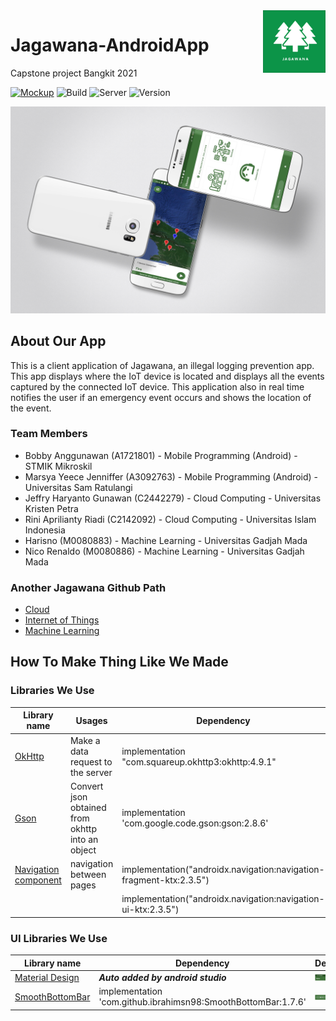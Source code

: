 <img src="https://github.com/Bobby-Anggunawan/Jagawana-AndroidApp/blob/master/readme_assets/jagawana_logo_final.jpeg" width="100" height="100" align="right" />

# Jagawana-AndroidApp
Capstone project Bangkit 2021

[![Mockup](https://img.shields.io/badge/mockup-PSDMockups-informational.svg)](https://www.psdmockups.com/mobile-android-samsung-smartphone-psd-mockup/)
![Build](https://img.shields.io/badge/build-passing-success.svg)
![Server](https://img.shields.io/badge/server_status-Active-critical.svg)
![Version](https://img.shields.io/badge/kotlin-1.5.0-informational.svg)


![Jagawana](https://github.com/Bobby-Anggunawan/Jagawana-AndroidApp/blob/master/readme_assets/AppScreenshot.jpg)

## About Our App

This is a client application of Jagawana, an illegal logging prevention app. This app displays where the IoT device is located and displays all the events captured by the connected IoT device. This application also in real time notifies the user if an emergency event occurs and shows the location of the event.

### Team Members

* Bobby Anggunawan (A1721801) - Mobile Programming (Android) - STMIK Mikroskil
* Marsya Yeece Jenniffer (A3092763) - Mobile Programming (Android) - Universitas Sam Ratulangi
* Jeffry Haryanto Gunawan (C2442279) - Cloud Computing - Universitas Kristen Petra
* Rini Aprilianty Riadi (C2142092) - Cloud Computing - Universitas Islam Indonesia
* Harisno (M0080883) - Machine Learning - Universitas Gadjah Mada
* Nico Renaldo (M0080886) - Machine Learning - Universitas Gadjah Mada

### Another Jagawana Github Path

* [Cloud](https://github.com/jeffrywu28/jagawana-cloud)
* [Internet of Things](https://github.com/nicorenaldo/jagawana-iot)
* [Machine Learning](https://github.com/nicorenaldo/jagawana-ml)

## How To Make Thing Like We Made

### Libraries We Use

| Library name                                                          | Usages                                            | Dependency                                                          |
| -------------                                                         | -------------                                     | -------------                                                       |
| [OkHttp](https://square.github.io/okhttp/)                            | Make a data request to the server                 | implementation "com.squareup.okhttp3:okhttp:4.9.1"                  |
| [Gson](https://github.com/google/gson)                                | Convert json obtained from okhttp into an object  | implementation 'com.google.code.gson:gson:2.8.6'                    |
| [Navigation component](https://developer.android.com/guide/navigation)| navigation between pages                          | implementation("androidx.navigation:navigation-fragment-ktx:2.3.5") |
|                                                                       |                                                   | implementation("androidx.navigation:navigation-ui-ktx:2.3.5")       |

### UI Libraries We Use

| Library name                                                      | Dependency                                                    | Demo                                                                                                                                |
| -------------                                                     | -------------                                                 | -------------                                                                                                                       |
| [Material Design](https://material.io/)                           | ***Auto added by android studio***                            | ![Jagawana Appbar](https://github.com/Bobby-Anggunawan/Jagawana-AndroidApp/blob/master/readme_assets/MaterialDesign.PNG)            |
| [SmoothBottomBar](https://github.com/ibrahimsn98/SmoothBottomBar) | implementation 'com.github.ibrahimsn98:SmoothBottomBar:1.7.6' | ![Jagawana SmoothBottomBar](https://github.com/Bobby-Anggunawan/Jagawana-AndroidApp/blob/master/readme_assets/BottomNavigation.PNG) |
